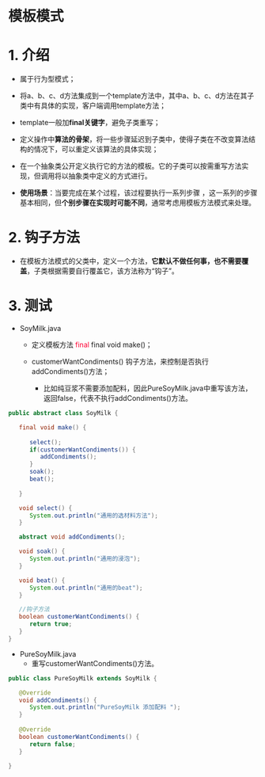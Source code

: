# 模板模式

# 1. 介绍

- 属于行为型模式；
- 将a、b、c、d方法集成到一个template方法中，其中a、b、c、d方法在其子类中有具体的实现，客户端调用template方法；
- template一般加**final关键字**，避免子类重写；
- 定义操作中**算法的骨架**，将一些步骤延迟到子类中，使得子类在不改变算法结构的情况下，可以重定义该算法的具体实现；

- 在一个抽象类公开定义执行它的方法的模板。它的子类可以按需重写方法实现，但调用将以抽象类中定义的方式进行。
- **使用场景**：当要完成在某个过程，该过程要执行一系列步骤 ，这一系列的步骤基本相同，但**个别步骤在实现时可能不同**，通常考虑用模板方法模式来处理。

# 2. 钩子方法

- 在模板方法模式的父类中，定义一个方法，**它默认不做任何事，也不需要覆盖**，子类根据需要自行覆盖它，该方法称为“钩子”。

# 3. 测试

- SoyMilk.java

  - 定义模板方法 <font color=#ff0033>final </font>final void make()；

  - customerWantCondiments() 钩子方法，来控制是否执行addCondiments()方法；
    - 比如纯豆浆不需要添加配料，因此PureSoyMilk.java中重写该方法，返回false，代表不执行addCondiments()方法。

```java
public abstract class SoyMilk {

   final void make() {
      
      select(); 
      if(customerWantCondiments()) {
         addCondiments();
      }
      soak();
      beat();
      
   }

   void select() {
      System.out.println("通用的选材料方法");
   }

   abstract void addCondiments();

   void soak() {
      System.out.println("通用的浸泡");
   }

   void beat() {
      System.out.println("通用的beat");
   }

   //钩子方法
   boolean customerWantCondiments() {
      return true;
   }
}
```

- PureSoyMilk.java 
  - 重写customerWantCondiments()方法。

```java
public class PureSoyMilk extends SoyMilk {

   @Override
   void addCondiments() {
      System.out.println("PureSoyMilk 添加配料 ");
   }
   
   @Override
   boolean customerWantCondiments() {
      return false;
   }
 
}
```